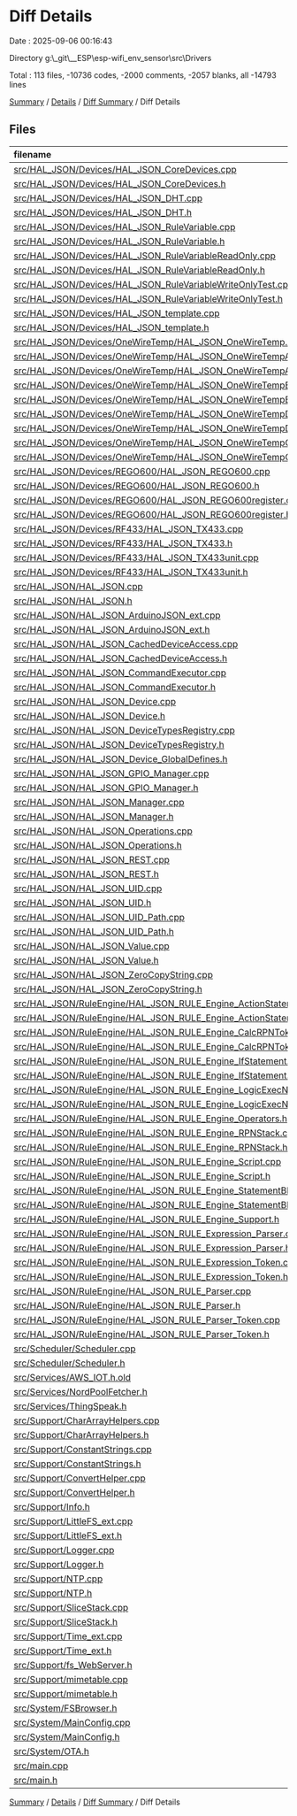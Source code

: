 # Diff Details

Date : 2025-09-06 00:16:43

Directory g:\\_git\\__ESP\\esp-wifi_env_sensor\\src\\Drivers

Total : 113 files,  -10736 codes, -2000 comments, -2057 blanks, all -14793 lines

[Summary](results.md) / [Details](details.md) / [Diff Summary](diff.md) / Diff Details

## Files
| filename | language | code | comment | blank | total |
| :--- | :--- | ---: | ---: | ---: | ---: |
| [src/HAL\_JSON/Devices/HAL\_JSON\_CoreDevices.cpp](/src/HAL_JSON/Devices/HAL_JSON_CoreDevices.cpp) | C++ | -280 | -66 | -51 | -397 |
| [src/HAL\_JSON/Devices/HAL\_JSON\_CoreDevices.h](/src/HAL_JSON/Devices/HAL_JSON_CoreDevices.h) | C++ | -106 | -35 | -23 | -164 |
| [src/HAL\_JSON/Devices/HAL\_JSON\_DHT.cpp](/src/HAL_JSON/Devices/HAL_JSON_DHT.cpp) | C++ | -118 | -6 | -16 | -140 |
| [src/HAL\_JSON/Devices/HAL\_JSON\_DHT.h](/src/HAL_JSON/Devices/HAL_JSON_DHT.h) | C++ | -37 | -2 | -14 | -53 |
| [src/HAL\_JSON/Devices/HAL\_JSON\_RuleVariable.cpp](/src/HAL_JSON/Devices/HAL_JSON_RuleVariable.cpp) | C++ | -43 | -2 | -8 | -53 |
| [src/HAL\_JSON/Devices/HAL\_JSON\_RuleVariable.h](/src/HAL_JSON/Devices/HAL_JSON_RuleVariable.h) | C++ | -22 | 0 | -7 | -29 |
| [src/HAL\_JSON/Devices/HAL\_JSON\_RuleVariableReadOnly.cpp](/src/HAL_JSON/Devices/HAL_JSON_RuleVariableReadOnly.cpp) | C++ | -35 | -2 | -8 | -45 |
| [src/HAL\_JSON/Devices/HAL\_JSON\_RuleVariableReadOnly.h](/src/HAL_JSON/Devices/HAL_JSON_RuleVariableReadOnly.h) | C++ | -20 | 0 | -7 | -27 |
| [src/HAL\_JSON/Devices/HAL\_JSON\_RuleVariableWriteOnlyTest.cpp](/src/HAL_JSON/Devices/HAL_JSON_RuleVariableWriteOnlyTest.cpp) | C++ | -35 | -2 | -8 | -45 |
| [src/HAL\_JSON/Devices/HAL\_JSON\_RuleVariableWriteOnlyTest.h](/src/HAL_JSON/Devices/HAL_JSON_RuleVariableWriteOnlyTest.h) | C++ | -20 | 0 | -7 | -27 |
| [src/HAL\_JSON/Devices/HAL\_JSON\_template.cpp](/src/HAL_JSON/Devices/HAL_JSON_template.cpp) | C++ | -23 | -1 | -8 | -32 |
| [src/HAL\_JSON/Devices/HAL\_JSON\_template.h](/src/HAL_JSON/Devices/HAL_JSON_template.h) | C++ | -18 | 0 | -6 | -24 |
| [src/HAL\_JSON/Devices/OneWireTemp/HAL\_JSON\_OneWireTemp.h](/src/HAL_JSON/Devices/OneWireTemp/HAL_JSON_OneWireTemp.h) | C++ | -4 | -3 | -2 | -9 |
| [src/HAL\_JSON/Devices/OneWireTemp/HAL\_JSON\_OneWireTempAutoRefresh.cpp](/src/HAL_JSON/Devices/OneWireTemp/HAL_JSON_OneWireTempAutoRefresh.cpp) | C++ | -43 | -5 | -8 | -56 |
| [src/HAL\_JSON/Devices/OneWireTemp/HAL\_JSON\_OneWireTempAutoRefresh.h](/src/HAL_JSON/Devices/OneWireTemp/HAL_JSON_OneWireTempAutoRefresh.h) | C++ | -31 | 0 | -17 | -48 |
| [src/HAL\_JSON/Devices/OneWireTemp/HAL\_JSON\_OneWireTempBus.cpp](/src/HAL_JSON/Devices/OneWireTemp/HAL_JSON_OneWireTempBus.cpp) | C++ | -221 | -12 | -34 | -267 |
| [src/HAL\_JSON/Devices/OneWireTemp/HAL\_JSON\_OneWireTempBus.h](/src/HAL_JSON/Devices/OneWireTemp/HAL_JSON_OneWireTempBus.h) | C++ | -44 | -1 | -16 | -61 |
| [src/HAL\_JSON/Devices/OneWireTemp/HAL\_JSON\_OneWireTempDevice.cpp](/src/HAL_JSON/Devices/OneWireTemp/HAL_JSON_OneWireTempDevice.cpp) | C++ | -99 | -14 | -27 | -140 |
| [src/HAL\_JSON/Devices/OneWireTemp/HAL\_JSON\_OneWireTempDevice.h](/src/HAL_JSON/Devices/OneWireTemp/HAL_JSON_OneWireTempDevice.h) | C++ | -53 | -2 | -18 | -73 |
| [src/HAL\_JSON/Devices/OneWireTemp/HAL\_JSON\_OneWireTempGroup.cpp](/src/HAL_JSON/Devices/OneWireTemp/HAL_JSON_OneWireTempGroup.cpp) | C++ | -181 | -6 | -18 | -205 |
| [src/HAL\_JSON/Devices/OneWireTemp/HAL\_JSON\_OneWireTempGroup.h](/src/HAL_JSON/Devices/OneWireTemp/HAL_JSON_OneWireTempGroup.h) | C++ | -29 | -1 | -12 | -42 |
| [src/HAL\_JSON/Devices/REGO600/HAL\_JSON\_REGO600.cpp](/src/HAL_JSON/Devices/REGO600/HAL_JSON_REGO600.cpp) | C++ | -122 | -4 | -13 | -139 |
| [src/HAL\_JSON/Devices/REGO600/HAL\_JSON\_REGO600.h](/src/HAL_JSON/Devices/REGO600/HAL_JSON_REGO600.h) | C++ | -28 | -1 | -6 | -35 |
| [src/HAL\_JSON/Devices/REGO600/HAL\_JSON\_REGO600register.cpp](/src/HAL_JSON/Devices/REGO600/HAL_JSON_REGO600register.cpp) | C++ | -58 | -4 | -11 | -73 |
| [src/HAL\_JSON/Devices/REGO600/HAL\_JSON\_REGO600register.h](/src/HAL_JSON/Devices/REGO600/HAL_JSON_REGO600register.h) | C++ | -39 | -3 | -9 | -51 |
| [src/HAL\_JSON/Devices/RF433/HAL\_JSON\_TX433.cpp](/src/HAL_JSON/Devices/RF433/HAL_JSON_TX433.cpp) | C++ | -102 | -4 | -14 | -120 |
| [src/HAL\_JSON/Devices/RF433/HAL\_JSON\_TX433.h](/src/HAL_JSON/Devices/RF433/HAL_JSON_TX433.h) | C++ | -25 | 0 | -9 | -34 |
| [src/HAL\_JSON/Devices/RF433/HAL\_JSON\_TX433unit.cpp](/src/HAL_JSON/Devices/RF433/HAL_JSON_TX433unit.cpp) | C++ | -70 | -2 | -14 | -86 |
| [src/HAL\_JSON/Devices/RF433/HAL\_JSON\_TX433unit.h](/src/HAL_JSON/Devices/RF433/HAL_JSON_TX433unit.h) | C++ | -31 | -6 | -12 | -49 |
| [src/HAL\_JSON/HAL\_JSON.cpp](/src/HAL_JSON/HAL_JSON.cpp) | C++ | -12 | 0 | -4 | -16 |
| [src/HAL\_JSON/HAL\_JSON.h](/src/HAL_JSON/HAL_JSON.h) | C++ | -15 | 0 | -6 | -21 |
| [src/HAL\_JSON/HAL\_JSON\_ArduinoJSON\_ext.cpp](/src/HAL_JSON/HAL_JSON_ArduinoJSON_ext.cpp) | C++ | -101 | 0 | -13 | -114 |
| [src/HAL\_JSON/HAL\_JSON\_ArduinoJSON\_ext.h](/src/HAL_JSON/HAL_JSON_ArduinoJSON_ext.h) | C++ | -25 | 0 | -11 | -36 |
| [src/HAL\_JSON/HAL\_JSON\_CachedDeviceAccess.cpp](/src/HAL_JSON/HAL_JSON_CachedDeviceAccess.cpp) | C++ | -48 | 0 | -8 | -56 |
| [src/HAL\_JSON/HAL\_JSON\_CachedDeviceAccess.h](/src/HAL_JSON/HAL_JSON_CachedDeviceAccess.h) | C++ | -25 | -8 | -12 | -45 |
| [src/HAL\_JSON/HAL\_JSON\_CommandExecutor.cpp](/src/HAL_JSON/HAL_JSON_CommandExecutor.cpp) | C++ | -251 | -24 | -34 | -309 |
| [src/HAL\_JSON/HAL\_JSON\_CommandExecutor.h](/src/HAL_JSON/HAL_JSON_CommandExecutor.h) | C++ | -41 | -6 | -11 | -58 |
| [src/HAL\_JSON/HAL\_JSON\_Device.cpp](/src/HAL_JSON/HAL_JSON_Device.cpp) | C++ | -36 | 0 | -12 | -48 |
| [src/HAL\_JSON/HAL\_JSON\_Device.h](/src/HAL_JSON/HAL_JSON_Device.h) | C++ | -62 | -6 | -19 | -87 |
| [src/HAL\_JSON/HAL\_JSON\_DeviceTypesRegistry.cpp](/src/HAL_JSON/HAL_JSON_DeviceTypesRegistry.cpp) | C++ | -35 | -2 | -10 | -47 |
| [src/HAL\_JSON/HAL\_JSON\_DeviceTypesRegistry.h](/src/HAL_JSON/HAL_JSON_DeviceTypesRegistry.h) | C++ | -22 | 0 | -10 | -32 |
| [src/HAL\_JSON/HAL\_JSON\_Device\_GlobalDefines.h](/src/HAL_JSON/HAL_JSON_Device_GlobalDefines.h) | C++ | -42 | -5 | -14 | -61 |
| [src/HAL\_JSON/HAL\_JSON\_GPIO\_Manager.cpp](/src/HAL_JSON/HAL_JSON_GPIO_Manager.cpp) | C++ | -215 | -13 | -16 | -244 |
| [src/HAL\_JSON/HAL\_JSON\_GPIO\_Manager.h](/src/HAL_JSON/HAL_JSON_GPIO_Manager.h) | C++ | -52 | -15 | -18 | -85 |
| [src/HAL\_JSON/HAL\_JSON\_Manager.cpp](/src/HAL_JSON/HAL_JSON_Manager.cpp) | C++ | -262 | -28 | -43 | -333 |
| [src/HAL\_JSON/HAL\_JSON\_Manager.h](/src/HAL_JSON/HAL_JSON_Manager.h) | C++ | -50 | -7 | -13 | -70 |
| [src/HAL\_JSON/HAL\_JSON\_Operations.cpp](/src/HAL_JSON/HAL_JSON_Operations.cpp) | C++ | -24 | 0 | -3 | -27 |
| [src/HAL\_JSON/HAL\_JSON\_Operations.h](/src/HAL_JSON/HAL_JSON_Operations.h) | C++ | -74 | -15 | -15 | -104 |
| [src/HAL\_JSON/HAL\_JSON\_REST.cpp](/src/HAL_JSON/HAL_JSON_REST.cpp) | C++ | -26 | -2 | -8 | -36 |
| [src/HAL\_JSON/HAL\_JSON\_REST.h](/src/HAL_JSON/HAL_JSON_REST.h) | C++ | -24 | -3 | -7 | -34 |
| [src/HAL\_JSON/HAL\_JSON\_UID.cpp](/src/HAL_JSON/HAL_JSON_UID.cpp) | C++ | -59 | -1 | -9 | -69 |
| [src/HAL\_JSON/HAL\_JSON\_UID.h](/src/HAL_JSON/HAL_JSON_UID.h) | C++ | -33 | -3 | -7 | -43 |
| [src/HAL\_JSON/HAL\_JSON\_UID\_Path.cpp](/src/HAL_JSON/HAL_JSON_UID_Path.cpp) | C++ | -110 | -1 | -11 | -122 |
| [src/HAL\_JSON/HAL\_JSON\_UID\_Path.h](/src/HAL_JSON/HAL_JSON_UID_Path.h) | C++ | -40 | -5 | -15 | -60 |
| [src/HAL\_JSON/HAL\_JSON\_Value.cpp](/src/HAL_JSON/HAL_JSON_Value.cpp) | C++ | -138 | -13 | -29 | -180 |
| [src/HAL\_JSON/HAL\_JSON\_Value.h](/src/HAL_JSON/HAL_JSON_Value.h) | C++ | -53 | -7 | -17 | -77 |
| [src/HAL\_JSON/HAL\_JSON\_ZeroCopyString.cpp](/src/HAL_JSON/HAL_JSON_ZeroCopyString.cpp) | C++ | -364 | -32 | -66 | -462 |
| [src/HAL\_JSON/HAL\_JSON\_ZeroCopyString.h](/src/HAL_JSON/HAL_JSON_ZeroCopyString.h) | C++ | -60 | -54 | -9 | -123 |
| [src/HAL\_JSON/RuleEngine/HAL\_JSON\_RULE\_Engine\_ActionStatement.cpp](/src/HAL_JSON/RuleEngine/HAL_JSON_RULE_Engine_ActionStatement.cpp) | C++ | -53 | -143 | -11 | -207 |
| [src/HAL\_JSON/RuleEngine/HAL\_JSON\_RULE\_Engine\_ActionStatement.h](/src/HAL_JSON/RuleEngine/HAL_JSON_RULE_Engine_ActionStatement.h) | C++ | -35 | -11 | -17 | -63 |
| [src/HAL\_JSON/RuleEngine/HAL\_JSON\_RULE\_Engine\_CalcRPNToken.cpp](/src/HAL_JSON/RuleEngine/HAL_JSON_RULE_Engine_CalcRPNToken.cpp) | C++ | -133 | -243 | -16 | -392 |
| [src/HAL\_JSON/RuleEngine/HAL\_JSON\_RULE\_Engine\_CalcRPNToken.h](/src/HAL_JSON/RuleEngine/HAL_JSON_RULE_Engine_CalcRPNToken.h) | C++ | -67 | -25 | -16 | -108 |
| [src/HAL\_JSON/RuleEngine/HAL\_JSON\_RULE\_Engine\_IfStatement.cpp](/src/HAL_JSON/RuleEngine/HAL_JSON_RULE_Engine_IfStatement.cpp) | C++ | -142 | -21 | -25 | -188 |
| [src/HAL\_JSON/RuleEngine/HAL\_JSON\_RULE\_Engine\_IfStatement.h](/src/HAL_JSON/RuleEngine/HAL_JSON_RULE_Engine_IfStatement.h) | C++ | -48 | -23 | -19 | -90 |
| [src/HAL\_JSON/RuleEngine/HAL\_JSON\_RULE\_Engine\_LogicExecNode.cpp](/src/HAL_JSON/RuleEngine/HAL_JSON_RULE_Engine_LogicExecNode.cpp) | C++ | -152 | -22 | -21 | -195 |
| [src/HAL\_JSON/RuleEngine/HAL\_JSON\_RULE\_Engine\_LogicExecNode.h](/src/HAL_JSON/RuleEngine/HAL_JSON_RULE_Engine_LogicExecNode.h) | C++ | -39 | -5 | -15 | -59 |
| [src/HAL\_JSON/RuleEngine/HAL\_JSON\_RULE\_Engine\_Operators.h](/src/HAL_JSON/RuleEngine/HAL_JSON_RULE_Engine_Operators.h) | C++ | -21 | -2 | -2 | -25 |
| [src/HAL\_JSON/RuleEngine/HAL\_JSON\_RULE\_Engine\_RPNStack.cpp](/src/HAL_JSON/RuleEngine/HAL_JSON_RULE_Engine_RPNStack.cpp) | C++ | -5 | 0 | -3 | -8 |
| [src/HAL\_JSON/RuleEngine/HAL\_JSON\_RULE\_Engine\_RPNStack.h](/src/HAL_JSON/RuleEngine/HAL_JSON_RULE_Engine_RPNStack.h) | C++ | -30 | 0 | -10 | -40 |
| [src/HAL\_JSON/RuleEngine/HAL\_JSON\_RULE\_Engine\_Script.cpp](/src/HAL_JSON/RuleEngine/HAL_JSON_RULE_Engine_Script.cpp) | C++ | -153 | -20 | -36 | -209 |
| [src/HAL\_JSON/RuleEngine/HAL\_JSON\_RULE\_Engine\_Script.h](/src/HAL_JSON/RuleEngine/HAL_JSON_RULE_Engine_Script.h) | C++ | -44 | -24 | -15 | -83 |
| [src/HAL\_JSON/RuleEngine/HAL\_JSON\_RULE\_Engine\_StatementBlock.cpp](/src/HAL_JSON/RuleEngine/HAL_JSON_RULE_Engine_StatementBlock.cpp) | C++ | -33 | -6 | -13 | -52 |
| [src/HAL\_JSON/RuleEngine/HAL\_JSON\_RULE\_Engine\_StatementBlock.h](/src/HAL_JSON/RuleEngine/HAL_JSON_RULE_Engine_StatementBlock.h) | C++ | -22 | -2 | -12 | -36 |
| [src/HAL\_JSON/RuleEngine/HAL\_JSON\_RULE\_Engine\_Support.h](/src/HAL_JSON/RuleEngine/HAL_JSON_RULE_Engine_Support.h) | C++ | -24 | 0 | -4 | -28 |
| [src/HAL\_JSON/RuleEngine/HAL\_JSON\_RULE\_Expression\_Parser.cpp](/src/HAL_JSON/RuleEngine/HAL_JSON_RULE_Expression_Parser.cpp) | C++ | -701 | -108 | -103 | -912 |
| [src/HAL\_JSON/RuleEngine/HAL\_JSON\_RULE\_Expression\_Parser.h](/src/HAL_JSON/RuleEngine/HAL_JSON_RULE_Expression_Parser.h) | C++ | -112 | -9 | -25 | -146 |
| [src/HAL\_JSON/RuleEngine/HAL\_JSON\_RULE\_Expression\_Token.cpp](/src/HAL_JSON/RuleEngine/HAL_JSON_RULE_Expression_Token.cpp) | C++ | -127 | -3 | -9 | -139 |
| [src/HAL\_JSON/RuleEngine/HAL\_JSON\_RULE\_Expression\_Token.h](/src/HAL_JSON/RuleEngine/HAL_JSON_RULE_Expression_Token.h) | C++ | -67 | -2 | -7 | -76 |
| [src/HAL\_JSON/RuleEngine/HAL\_JSON\_RULE\_Parser.cpp](/src/HAL_JSON/RuleEngine/HAL_JSON_RULE_Parser.cpp) | C++ | -831 | -262 | -150 | -1,243 |
| [src/HAL\_JSON/RuleEngine/HAL\_JSON\_RULE\_Parser.h](/src/HAL_JSON/RuleEngine/HAL_JSON_RULE_Parser.h) | C++ | -77 | -26 | -29 | -132 |
| [src/HAL\_JSON/RuleEngine/HAL\_JSON\_RULE\_Parser\_Token.cpp](/src/HAL_JSON/RuleEngine/HAL_JSON_RULE_Parser_Token.cpp) | C++ | -237 | -21 | -34 | -292 |
| [src/HAL\_JSON/RuleEngine/HAL\_JSON\_RULE\_Parser\_Token.h](/src/HAL_JSON/RuleEngine/HAL_JSON_RULE_Parser_Token.h) | C++ | -83 | -47 | -23 | -153 |
| [src/Scheduler/Scheduler.cpp](/src/Scheduler/Scheduler.cpp) | C++ | -231 | -41 | -43 | -315 |
| [src/Scheduler/Scheduler.h](/src/Scheduler/Scheduler.h) | C++ | -65 | 0 | -14 | -79 |
| [src/Services/AWS\_IOT.h.old](/src/Services/AWS_IOT.h.old) | C++ | -208 | -32 | -38 | -278 |
| [src/Services/NordPoolFetcher.h](/src/Services/NordPoolFetcher.h) | C++ | -102 | -72 | -13 | -187 |
| [src/Services/ThingSpeak.h](/src/Services/ThingSpeak.h) | C++ | -226 | -12 | -30 | -268 |
| [src/Support/CharArrayHelpers.cpp](/src/Support/CharArrayHelpers.cpp) | C++ | -96 | -12 | -20 | -128 |
| [src/Support/CharArrayHelpers.h](/src/Support/CharArrayHelpers.h) | C++ | -17 | -13 | -11 | -41 |
| [src/Support/ConstantStrings.cpp](/src/Support/ConstantStrings.cpp) | C++ | -4 | 0 | -2 | -6 |
| [src/Support/ConstantStrings.h](/src/Support/ConstantStrings.h) | C++ | -13 | -1 | -4 | -18 |
| [src/Support/ConvertHelper.cpp](/src/Support/ConvertHelper.cpp) | C++ | -179 | -8 | -25 | -212 |
| [src/Support/ConvertHelper.h](/src/Support/ConvertHelper.h) | C++ | -26 | -1 | -9 | -36 |
| [src/Support/Info.h](/src/Support/Info.h) | C++ | -185 | -29 | -23 | -237 |
| [src/Support/LittleFS\_ext.cpp](/src/Support/LittleFS_ext.cpp) | C++ | -148 | -2 | -21 | -171 |
| [src/Support/LittleFS\_ext.h](/src/Support/LittleFS_ext.h) | C++ | -20 | -7 | -4 | -31 |
| [src/Support/Logger.cpp](/src/Support/Logger.cpp) | C++ | -203 | -2 | -20 | -225 |
| [src/Support/Logger.h](/src/Support/Logger.h) | C++ | -60 | -18 | -16 | -94 |
| [src/Support/NTP.cpp](/src/Support/NTP.cpp) | C++ | -24 | -1 | -5 | -30 |
| [src/Support/NTP.h](/src/Support/NTP.h) | C++ | -14 | -3 | -8 | -25 |
| [src/Support/SliceStack.cpp](/src/Support/SliceStack.cpp) | C++ | -8 | 0 | -1 | -9 |
| [src/Support/SliceStack.h](/src/Support/SliceStack.h) | C++ | -91 | -8 | -15 | -114 |
| [src/Support/Time\_ext.cpp](/src/Support/Time_ext.cpp) | C++ | -23 | 0 | -5 | -28 |
| [src/Support/Time\_ext.h](/src/Support/Time_ext.h) | C++ | -10 | 0 | -2 | -12 |
| [src/Support/fs\_WebServer.h](/src/Support/fs_WebServer.h) | C++ | -41 | -21 | -3 | -65 |
| [src/Support/mimetable.cpp](/src/Support/mimetable.cpp) | C++ | -94 | -1 | -7 | -102 |
| [src/Support/mimetable.h](/src/Support/mimetable.h) | C++ | -44 | 0 | -9 | -53 |
| [src/System/FSBrowser.h](/src/System/FSBrowser.h) | C++ | -403 | -135 | -95 | -633 |
| [src/System/MainConfig.cpp](/src/System/MainConfig.cpp) | C++ | -75 | 0 | -11 | -86 |
| [src/System/MainConfig.h](/src/System/MainConfig.h) | C++ | -32 | 0 | -5 | -37 |
| [src/System/OTA.h](/src/System/OTA.h) | C++ | -81 | -20 | -28 | -129 |
| [src/main.cpp](/src/main.cpp) | C++ | -477 | -80 | -67 | -624 |
| [src/main.h](/src/main.h) | C++ | -64 | -22 | -35 | -121 |

[Summary](results.md) / [Details](details.md) / [Diff Summary](diff.md) / Diff Details